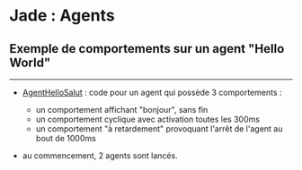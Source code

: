 # Jade : Agents 

## Exemple de comportements sur un agent "Hello World"

---

- [AgentHelloSalut](https://github.com/EmmanuelADAM/jade/blob/master/testComp01/AgentHelloSalut.java) : code pour un agent qui possède 3 comportements : 
  - un comportement affichant "bonjour", sans fin
  - un comportement cyclique avec activation toutes les 300ms
  - un comportement "à retardement" provoquant l'arrêt de l'agent au bout de 1000ms

- au commencement, 2 agents sont lancés.
